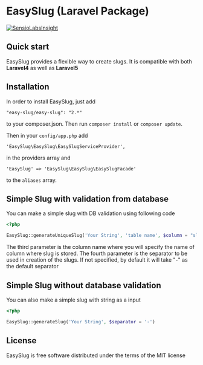 # EasySlug (Laravel Package)

[![SensioLabsInsight](https://insight.sensiolabs.com/projects/e072de49-18e4-4dba-81c4-02705fe32467/small.png)](https://insight.sensiolabs.com/projects/e072de49-18e4-4dba-81c4-02705fe32467)

## Quick start

EasySlug provides a flexible way to create slugs.
It is compatible with both **Laravel4** as well as **Laravel5**

## Installation

In order to install EasySlug, just add 

    "easy-slug/easy-slug": "2.*"

to your composer.json. Then run `composer install` or `composer update`.

Then in your `config/app.php` add 

    'EasySlug\EasySlug\EasySlugServiceProvider',
    
in the providers array and

    'EasySlug' => 'EasySlug\EasySlug\EasySlugFacade'
    
to the `aliases` array.

## Simple Slug with validation from database

You can make a simple slug with DB validation using following code

```php
<?php

EasySlug::generateUniqueSlug('Your String', 'table name', $column = "slug", $separator = '-')
```

The third parameter is the column name where you will specify the name of column where slug is stored.
The fourth parameter is the separator to be used in creation of the slugs. If not specified, by default it will take "-"
as the default separator

## Simple Slug without database validation

You can also make a simple slug with string as a input

```php
<?php

EasySlug::generateSlug('Your String', $separator = '-')
```

## License

EasySlug is free software distributed under the terms of the MIT license

